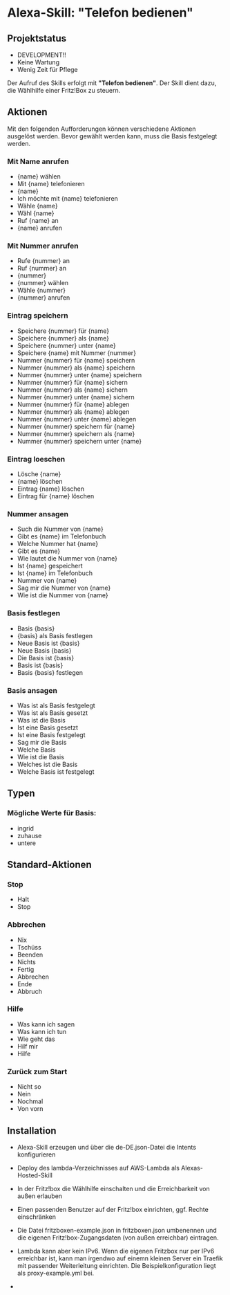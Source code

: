 # Alexa-Skill: "Telefon bedienen"

## Projektstatus

* DEVELOPMENT!!
* Keine Wartung
* Wenig Zeit für Pflege

Der Aufruf des Skills erfolgt mit **"Telefon bedienen"**. 
Der Skill dient dazu, die Wählhilfe einer Fritz!Box zu steuern.

## Aktionen

Mit den folgenden Aufforderungen können verschiedene Aktionen ausgelöst werden. Bevor gewählt werden kann, 
muss die Basis festgelegt werden.

### Mit Name anrufen
* {name} wählen
* Mit {name} telefonieren
* {name}
* Ich möchte mit {name} telefonieren
* Wähle {name}
* Wähl {name}
* Ruf {name} an
* {name} anrufen

### Mit Nummer anrufen
* Rufe {nummer} an
* Ruf {nummer} an
* {nummer}
* {nummer} wählen
* Wähle {nummer}
* {nummer} anrufen

### Eintrag speichern
* Speichere {nummer} für {name}
* Speichere {nummer} als {name}
* Speichere {nummer} unter {name}
* Speichere {name} mit Nummer {nummer}
* Nummer {nummer} für {name} speichern
* Nummer {nummer} als {name} speichern
* Nummer {nummer} unter {name} speichern
* Nummer {nummer} für {name} sichern
* Nummer {nummer} als {name} sichern
* Nummer {nummer} unter {name} sichern
* Nummer {nummer} für {name} ablegen
* Nummer {nummer} als {name} ablegen
* Nummer {nummer} unter {name} ablegen
* Nummer {nummer} speichern für {name}
* Nummer {nummer} speichern als {name}
* Nummer {nummer} speichern unter {name}

### Eintrag loeschen
* Lösche {name}
* {name} löschen
* Eintrag {name} löschen
* Eintrag für {name} löschen

### Nummer ansagen
* Such die Nummer von {name}
* Gibt es {name} im Telefonbuch
* Welche Nummer hat {name}
* Gibt es {name}
* Wie lautet die Nummer von {name}
* Ist {name} gespeichert
* Ist {name} im Telefonbuch
* Nummer von {name}
* Sag mir die Nummer von {name}
* Wie ist die Nummer von {name}

### Basis festlegen
* Basis {basis}
* {basis} als Basis festlegen
* Neue Basis ist {basis}
* Neue Basis {basis}
* Die Basis ist {basis}
* Basis ist {basis}
* Basis {basis} festlegen

### Basis ansagen
* Was ist als Basis festgelegt
* Was ist als Basis gesetzt
* Was ist die Basis
* Ist eine Basis gesetzt
* Ist eine Basis festgelegt
* Sag mir die Basis
* Welche Basis
* Wie ist die Basis
* Welches ist die Basis
* Welche Basis ist festgelegt

## Typen

### Mögliche Werte für Basis:
* ingrid
* zuhause
* untere

## Standard-Aktionen

### Stop
* Halt
* Stop

### Abbrechen
* Nix
* Tschüss
* Beenden
* Nichts
* Fertig
* Abbrechen
* Ende
* Abbruch

### Hilfe
* Was kann ich sagen
* Was kann ich tun
* Wie geht das
* Hilf mir
* Hilfe

### Zurück zum Start
* Nicht so
* Nein
* Nochmal
* Von vorn


## Installation ##

* Alexa-Skill erzeugen und über die de-DE.json-Datei die Intents konfigurieren
* Deploy des lambda-Verzeichnisses auf AWS-Lambda als Alexas-Hosted-Skill
* In der Fritz!box die Wählhilfe einschalten und die Erreichbarkeit von außen erlauben
* Einen passenden Benutzer auf der Fritz!box einrichten, ggf. Rechte einschränken 
* Die Datei fritzboxen-example.json in fritzboxen.json umbenennen und die eigenen Fritz!box-Zugangsdaten (von außen erreichbar) eintragen.


* Lambda kann aber kein IPv6. Wenn die eigenen Fritzbox nur per IPv6 erreichbar ist, kann man irgendwo auf einemn kleinen Server ein Traefik mit passender Weiterleitung 
einrichten. Die Beispielkonfiguration liegt als proxy-example.yml bei.
* 
